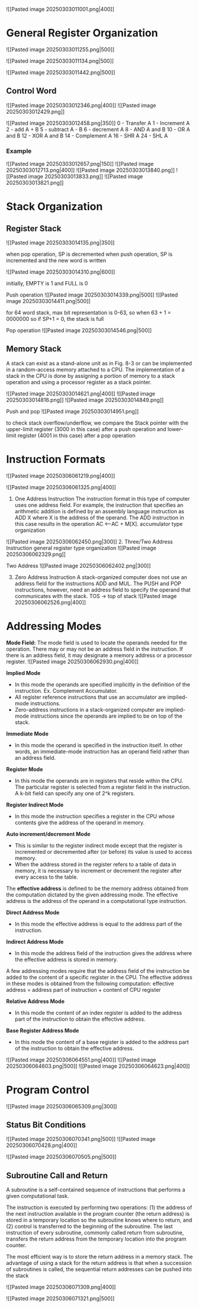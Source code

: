 ![[Pasted image 20250303011001.png|400]]

# General Register Organization

![[Pasted image 20250303011255.png|500]]

![[Pasted image 20250303011134.png|500]]

![[Pasted image 20250303011442.png|500]]

## Control Word

![[Pasted image 20250303012346.png|400]]
![[Pasted image 20250303012429.png]]

![[Pasted image 20250303012458.png|350]]
0 - Transfer A 
1 - Increment A
2 - add A + B
5 - subtract A - B
6 - decrement A
8 - AND A and B
10 - OR A and B
12 - XOR A and B
14 - Complement A
16 - SHR A 
24 - SHL A
### Example

![[Pasted image 20250303012657.png|150]]
![[Pasted image 20250303012713.png|400]]
![[Pasted image 20250303013840.png]]
![[Pasted image 20250303013833.png]]
![[Pasted image 20250303013821.png]]

# Stack Organization

## Register Stack

![[Pasted image 20250303014135.png|350]]

when pop operation, SP is decremented
when push operation, SP is incremented and the new word is written

![[Pasted image 20250303014310.png|600]]

initially, EMPTY is 1 and FULL is 0

Push operation
![[Pasted image 20250303014339.png|500]]
![[Pasted image 20250303014411.png|500]]

for 64 word stack, max bit representation is 0-63, so when 63 + 1 = 0000000 so if SP+1 = 0, the stack is full

Pop operation
![[Pasted image 20250303014546.png|500]]
## Memory Stack

A stack can exist as a stand-alone unit as in Fig. 8-3 or can be implemented in a random-access memory attached to a CPU. The implementation of a stack in the CPU is done by assigning a portion of memory to a stack operation and using a processor register as a stack pointer.

![[Pasted image 20250303014621.png|400]]
![[Pasted image 20250303014816.png]]
![[Pasted image 20250303014849.png]]

Push and pop
![[Pasted image 20250303014951.png]]

to check stack overflow/underflow, we compare the Stack pointer with the upper-limit register (3000 in this case) after a push operation and lower-limit register (4001 in this case) after a pop operation

# Instruction Formats

![[Pasted image 20250306061219.png|400]]

![[Pasted image 20250306061325.png|400]]

1. One Address Instruction
The instruction format in this type of computer uses one address field. For example, the instruction that specifies an arithmetic addition is defined by an assembly language instruction as ADD X where X is the address of the operand. The ADD instruction in this case results in the operation 
AC <--AC + M[X].
	accumulator type organization

![[Pasted image 20250306062450.png|300]]
2. Three/Two Address Instruction
general register type organization
![[Pasted image 20250306062329.png]]

Two Address
![[Pasted image 20250306062402.png|300]]

3. Zero Address Instruction
A stack-organized computer does not use an address field for the instructions ADD and MUL. The PUSH and POP instructions, however, need an address field to specify the operand that communicates with the stack.
TOS -> top of stack
![[Pasted image 20250306062526.png|400]]

# Addressing Modes

**Mode Field:** The mode field is used to locate the operands needed for the operation. There may or may not be an address field in the instruction. If there is an address field, it may designate a memory address or a processor register.
![[Pasted image 20250306062930.png|400]]

**Implied Mode**
- In this mode the operands are specified implicitly in the definition of the instruction. Ex. Complement Accumulator.
- All register reference instructions that use an accumulator are implied-mode instructions.
- Zero-address instructions in a stack-organized computer are implied-mode instructions since the operands are implied to be on top of the stack.

**Immediate Mode**
- In this mode the operand is specified in the instruction itself. In other words, an immediate-mode instruction has an operand field rather than an address field.

**Register Mode**
- In this mode the operands are in registers that reside within the CPU. The particular register is selected from a register field in the instruction. A k-bit field can specify any one of 2^k registers.

**Register Indirect Mode**
- In this mode the instruction specifies a register in the CPU whose contents give the address of the operand in memory.

**Auto increment/decrement Mode**
- This is similar to the register indirect mode except that the register is incremented or decremented after (or before) its value is used to access memory.
- When the address stored in the register refers to a table of data in memory, it is necessary to increment or decrement the register after every access to the table.

The **effective address** is defined to be the memory address obtained from the computation dictated by the given addressing mode.
The effective address is the address of the operand in a computational type instruction.

**Direct Address Mode**
- In this mode the effective address is equal to the address part of the instruction.

**Indirect Address Mode**
- In this mode the address field of the instruction gives the address where the effective address is stored in memory.

A few addressing modes require that the address field of the instruction be added to the content of a specific register in the CPU. The effective address in these modes is obtained from the following computation: 
effective address = address part of instruction + content of CPU register

**Relative Address Mode**
- In this mode the content of an index register is added to the address part of the instruction to obtain the effective address.

**Base Register Address Mode**
- In this mode the content of a base register is added to the address part of the instruction to obtain the effective address.

![[Pasted image 20250306064551.png|400]]
![[Pasted image 20250306064603.png|500]]
![[Pasted image 20250306064623.png|400]]

# Program Control

![[Pasted image 20250306065309.png|300]]

## Status Bit Conditions

![[Pasted image 20250306070341.png|500]]
![[Pasted image 20250306070428.png|400]]

![[Pasted image 20250306070505.png|500]]

## Subroutine Call and Return

A subroutine is a self-contained sequence of instructions that performs a given computational task.

The instruction is executed by performing two operations: 
(1) the address of the next instruction available in the program counter (the return address) is stored in a temporary location so the subroutine knows where to return, and 
(2) control is transferred to the beginning of the subroutine.
The last instruction of every subroutine, commonly called return from subroutine, transfers the return address from the temporary location into the program counter.

The most efficient way is to store the return address in a memory stack. The advantage of using a stack for the return address is that when a succession of subroutines is called, the sequential return addresses can be pushed into the stack

![[Pasted image 20250306071309.png|400]]

![[Pasted image 20250306071321.png|500]]